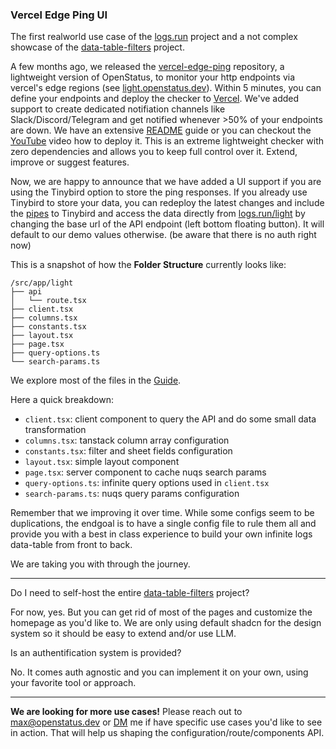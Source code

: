 ### Vercel Edge Ping UI

The first realworld use case of the [logs.run](https://logs.run/light) project and a not complex showcase of the [data-table-filters](https://github.com/openstatusHQ/data-table-filters) project.

A few months ago, we released the [vercel-edge-ping](https://github.com/openstatusHQ/vercel-edge-ping) repository, a lightweight version of OpenStatus, to monitor your http endpoints via vercel's edge regions (see [light.openstatus.dev](https://light.openstatus.dev)). Within 5 minutes, you can define your endpoints and deploy the checker to [Vercel](http://vercel.com/?ref=OpenStatus). We've added support to create dedicated notifiation channels like Slack/Discord/Telegram and get notified whenever >50% of your endpoints are down. We have an extensive [README](https://github.com/openstatusHQ/vercel-edge-ping) guide or you can checkout the [YouTube](https://www.youtube.com/watch?v=cpurWC9Co1U) video how to deploy it. This is an extreme lightweight checker with zero dependencies and allows you to keep full control over it. Extend, improve or suggest features.

Now, we are happy to announce that we have added a UI support if you are using the Tinybird option to store the ping responses. If you already use Tinybird to store your data, you can redeploy the latest changes and include the [pipes](https://github.com/openstatusHQ/vercel-edge-ping/tree/main/tb/pipes) to Tinybird and access the data directly from [logs.run/light](https://logs.run/light) by changing the base url of the API endpoint (left bottom floating button). It will default to our demo values otherwise. (be aware that there is no auth right now)

This is a snapshot of how the **Folder Structure** currently looks like:

```
/src/app/light
├── api
│   └── route.tsx
├── client.tsx
├── columns.tsx
├── constants.tsx
├── layout.tsx
├── page.tsx
├── query-options.ts
└── search-params.ts
```

We explore most of the files in the [Guide](https://logs.run/guide).

Here a quick breakdown:

- `client.tsx`: client component to query the API and do some small data transformation
- `columns.tsx`: tanstack column array configuration
- `constants.tsx`: filter and sheet fields configuration
- `layout.tsx`: simple layout component
- `page.tsx`: server component to cache nuqs search params
- `query-options.ts`: infinite query options used in `client.tsx`
- `search-params.ts`: nuqs query params configuration

Remember that we improving it over time. While some configs seem to be duplications, the endgoal is to have a single config file to rule them all and provide you with a best in class experience to build your own infinite logs data-table from front to back.

We are taking you with through the journey.

---

Do I need to self-host the entire [data-table-filters](https://github.com/openstatusHQ/data-table-filters) project?

For now, yes. But you can get rid of most of the pages and customize the homepage as you'd like to. We are only using default shadcn for the design system so it should be easy to extend and/or use LLM.

Is an authentification system is provided?

No. It comes auth agnostic and you can implement it on your own, using your favorite tool or approach.

---

**We are looking for more use cases!** Please reach out to [max@openstatus.dev](mailto:max@openstatus.dev) or [DM](https://x.com/mxkaske) me if have specific use cases you'd like to see in action. That will help us shaping the configuration/route/components API.
